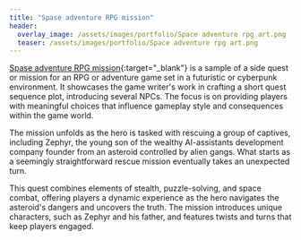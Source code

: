 ```yaml
---
title: "Spase adventure RPG mission"
header:
  overlay_image: /assets/images/portfolio/Space adventure rpg art.png
  teaser: /assets/images/portfolio/Space adventure rpg art.png
---
```


[Spase adventure RPG mission](https://drive.google.com/file/d/1n9pdNng3fVB0QUl0mfa--TQhTiSXfmSg/view?usp=sharing){:target="\_blank"} is a sample of a side quest or mission for an RPG or adventure game set in a futuristic or cyberpunk environment. It showcases the game writer's work in crafting a short quest sequence plot, introducing several NPCs. The focus is on providing players with meaningful choices that influence gameplay style and consequences within the game world.

The mission unfolds as the hero is tasked with rescuing a group of captives, including Zephyr, the young son of the wealthy AI-assistants development company founder from an asteroid controlled by alien gangs. What starts as a seemingly straightforward rescue mission eventually takes an unexpected turn.

This quest combines elements of stealth, puzzle-solving, and space combat, offering players a dynamic experience as the hero navigates the asteroid's dangers and uncovers the truth. The mission introduces unique characters, such as Zephyr and his father, and features twists and turns that keep players engaged.
